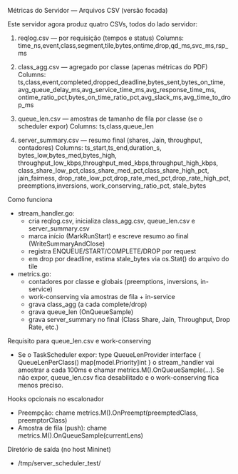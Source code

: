 Métricas do Servidor — Arquivos CSV (versão focada)

Este servidor agora produz quatro CSVs, todos do lado servidor:

1) reqlog.csv — por requisição (tempos e status)
   Columns: time_ns,event,class,segment,tile,bytes,ontime,drop,qd_ms,svc_ms,rsp_ms

2) class_agg.csv — agregado por classe (apenas métricas do PDF)
   Columns: ts,class,event,completed,dropped_deadline,bytes_sent,bytes_on_time,
            avg_queue_delay_ms,avg_service_time_ms,avg_response_time_ms,
            ontime_ratio_pct,bytes_on_time_ratio_pct,avg_slack_ms,avg_time_to_drop_ms

3) queue_len.csv — amostras de tamanho de fila por classe (se o scheduler expor)
   Columns: ts,class,queue_len

4) server_summary.csv — resumo final (shares, Jain, throughput, contadores)
   Columns: ts_start,ts_end,duration_s,
            bytes_low,bytes_med,bytes_high,
            throughput_low_kbps,throughput_med_kbps,throughput_high_kbps,
            class_share_low_pct,class_share_med_pct,class_share_high_pct,
            jain_fairness,
            drop_rate_low_pct,drop_rate_med_pct,drop_rate_high_pct,
            preemptions,inversions,
            work_conserving_ratio_pct,
            stale_bytes

Como funciona
- stream_handler.go:
  - cria reqlog.csv, inicializa class_agg.csv, queue_len.csv e server_summary.csv
  - marca início (MarkRunStart) e escreve resumo ao final (WriteSummaryAndClose)
  - registra ENQUEUE/START/COMPLETE/DROP por request
  - em drop por deadline, estima stale_bytes via os.Stat() do arquivo do tile
- metrics.go:
  - contadores por classe e globais (preemptions, inversions, in-service)
  - work-conserving via amostras de fila + in-service
  - grava class_agg (a cada complete/drop)
  - grava queue_len (OnQueueSample)
  - grava server_summary no final (Class Share, Jain, Throughput, Drop Rate, etc.)

Requisito para queue_len.csv e work-conserving
- Se o TaskScheduler expor:
    type QueueLenProvider interface {
        QueueLenPerClass() map[model.Priority]int
    }
  o stream_handler vai amostrar a cada 100ms e chamar metrics.M().OnQueueSample(...).
  Se não expor, queue_len.csv fica desabilitado e o work-conserving fica menos preciso.

Hooks opcionais no escalonador
- Preempção: chame metrics.M().OnPreempt(preemptedClass, preemptorClass)
- Amostra de fila (push): chame metrics.M().OnQueueSample(currentLens)

Diretório de saída (no host Mininet)
- /tmp/server_scheduler_test/
